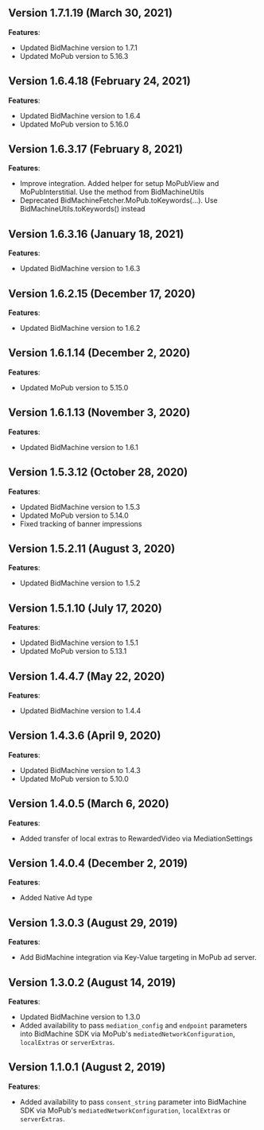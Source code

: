 ## Version 1.7.1.19 (March 30, 2021)
**Features**:
* Updated BidMachine version to 1.7.1
* Updated MoPub version to 5.16.3

## Version 1.6.4.18 (February 24, 2021)
**Features**:
* Updated BidMachine version to 1.6.4
* Updated MoPub version to 5.16.0

## Version 1.6.3.17 (February 8, 2021)
**Features**:
* Improve integration. Added helper for setup MoPubView and MoPubInterstitial. Use the method from BidMachineUtils
* Deprecated BidMachineFetcher.MoPub.toKeywords(...). Use BidMachineUtils.toKeywords() instead

## Version 1.6.3.16 (January 18, 2021)
**Features**:
* Updated BidMachine version to 1.6.3

## Version 1.6.2.15 (December 17, 2020)
**Features**:
* Updated BidMachine version to 1.6.2

## Version 1.6.1.14 (December 2, 2020)
**Features**:
* Updated MoPub version to 5.15.0

## Version 1.6.1.13 (November 3, 2020)
**Features**:
* Updated BidMachine version to 1.6.1

## Version 1.5.3.12 (October 28, 2020)
**Features**:
* Updated BidMachine version to 1.5.3
* Updated MoPub version to 5.14.0
* Fixed tracking of banner impressions

## Version 1.5.2.11 (August 3, 2020)
**Features**:
* Updated BidMachine version to 1.5.2

## Version 1.5.1.10 (July 17, 2020)
**Features**:
* Updated BidMachine version to 1.5.1
* Updated MoPub version to 5.13.1

## Version 1.4.4.7 (May 22, 2020)
**Features**:
* Updated BidMachine version to 1.4.4

## Version 1.4.3.6 (April 9, 2020)
**Features**:
* Updated BidMachine version to 1.4.3
* Updated MoPub version to 5.10.0

## Version 1.4.0.5 (March 6, 2020)
**Features**:
* Added transfer of local extras to RewardedVideo via MediationSettings

## Version 1.4.0.4 (December 2, 2019)
**Features**:
* Added Native Ad type

## Version 1.3.0.3 (August 29, 2019)
**Features**:
* Add BidMachine integration via Key-Value targeting in MoPub ad server.

## Version 1.3.0.2 (August 14, 2019)
**Features**:
* Updated BidMachine version to 1.3.0
* Added availability to pass `mediation_config` and `endpoint` parameters into BidMachine SDK via MoPub's `mediatedNetworkConfiguration`, `localExtras` or `serverExtras`.

## Version 1.1.0.1 (August 2, 2019)
**Features**:
* Added availability to pass `consent_string` parameter into BidMachine SDK via MoPub's `mediatedNetworkConfiguration`, `localExtras` or `serverExtras`.